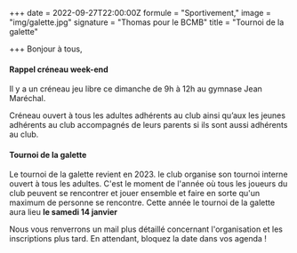 +++
date = 2022-09-27T22:00:00Z
formule = "Sportivement,"
image = "img/galette.jpg"
signature = "Thomas pour le BCMB"
title = "Tournoi de la galette"

+++
Bonjour à tous,

#### Rappel créneau week-end

Il y a un créneau jeu libre ce dimanche de 9h à 12h au gymnase Jean Maréchal.

Créneau ouvert à tous les adultes adhérents au club ainsi qu’aux les jeunes adhérents au club accompagnés de leurs parents si ils sont aussi adhérents au club.

#### Tournoi de la galette

Le tournoi de la galette revient en 2023. le club organise son tournoi interne ouvert à tous les adultes. C'est le moment de l'année où tous les joueurs du club peuvent se rencontrer et jouer ensemble et faire en sorte qu'un maximum de personne se rencontre. Cette année le tournoi de la galette aura lieu  **le samedi 14 janvier**

Nous vous renverrons un mail plus détaillé concernant l'organisation et les inscriptions plus tard. En attendant, bloquez la date dans vos agenda !